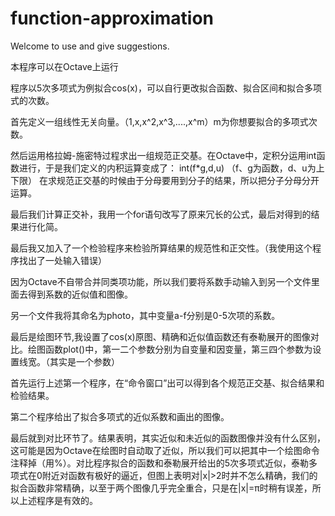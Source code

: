 # function-approximation
Welcome to use and give suggestions.

本程序可以在Octave上运行

程序以5次多项式为例拟合cos(x)，可以自行更改拟合函数、拟合区间和拟合多项式的次数。

首先定义一组线性无关向量。（1,x,x^2,x^3,....,x^m）m为你想要拟合的多项式次数。

然后运用格拉姆-施密特过程求出一组规范正交基。在Octave中，定积分运用int函数进行，于是我们定义的内积运算变成了：
        int(f*g,d,u)
（f、g为函数，d、u为上下限）
在求规范正交基的时候由于分母要用到分子的结果，所以把分子分母分开运算。

最后我们计算正交补，我用一个for语句改写了原来冗长的公式，最后对得到的结果进行化简。

最后我又加入了一个检验程序来检验所算结果的规范性和正交性。（我使用这个程序找出了一处输入错误）

因为Octave不自带合并同类项功能，所以我们要将系数手动输入到另一个文件里面去得到系数的近似值和图像。

另一个文件我将其命名为photo，其中变量a-f分别是0-5次项的系数。

最后是绘图环节,我设置了cos(x)原图、精确和近似值函数还有泰勒展开的图像对比。绘图函数plot()中，第一二个参数分别为自变量和因变量，第三四个参数为设置线宽。（其实是一个参数）


首先运行上述第一个程序，在“命令窗口”出可以得到各个规范正交基、拟合结果和检验结果。

第二个程序给出了拟合多项式的近似系数和画出的图像。

最后就到对比环节了。结果表明，其实近似和未近似的函数图像并没有什么区别，这可能是因为Octave在绘图时自动取了近似，所以我们可以把其中一个绘图命令注释掉（用%）。对比程序拟合的函数和泰勒展开给出的5次多项式近似，泰勒多项式在0附近对函数有极好的逼近，但图上表明对|x|>2时并不怎么精确，我们的拟合函数非常精确，以至于两个图像几乎完全重合，只是在|x|=π时稍有误差，所以上述程序是有效的。
